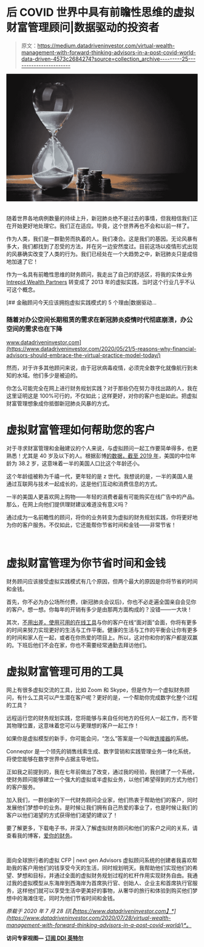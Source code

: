 # 后 COVID 世界中具有前瞻性思维的虚拟财富管理顾问|数据驱动的投资者

> 原文：<https://medium.datadriveninvestor.com/virtual-wealth-management-with-forward-thinking-advisors-in-a-post-covid-world-data-driven-4573c2684274?source=collection_archive---------25----------------------->

![](img/db5bd18c2db2ef2331e93b8bb8598a3f.png)![](img/28e018794318d8b7afe456df02637442.png)

随着世界各地病例数量的持续上升，新冠肺炎绝不是过去的事情，但我相信我们正在开始更好地处理它。我们正在适应。毕竟，这个世界再也不会和以前一样了。

作为人类，我们是一群勤劳而执着的人。我们凑合。这是我们的基因。无论风暴有多大，我们都找到了忍受的方法，并在另一边安然度过。目前这场以疫情形式出现的风暴确实改变了人类的行为。我们已经处在一个大趋势之中，新冠肺炎只是成倍地加速了它！

作为一名具有前瞻性思维的财务顾问，我走出了自己的舒适区，将我的实体业务 [Intrepid Wealth Partners](https://www.intrepidwealthpartners.com/) 转变成了 2013 年的虚拟实践，当时这个行业几乎不认可这个概念。

[](https://www.datadriveninvestor.com/2020/05/21/5-reasons-why-financial-advisors-should-embrace-the-virtual-practice-model-today/) [## 金融顾问今天应该拥抱虚拟实践模式的 5 个理由|数据驱动…

### 随着对办公空间长期租赁的需求在新冠肺炎疫情时代彻底崩溃，办公空间的需求也在下降

www.datadriveninvestor.com](https://www.datadriveninvestor.com/2020/05/21/5-reasons-why-financial-advisors-should-embrace-the-virtual-practice-model-today/) 

然而，对于许多其他顾问来说，由于冠状病毒疫情，必须完全数字化就像航行到未知的水域。他们多少是被迫的。

你怎么可能完全在网上进行财务规划实践？对于那些仍在努力寻找出路的人，我在这里证明这是 100%可行的，不仅如此；这样更好，对你的客户也是如此。把虚拟财富管理想象成你抵御新冠肺炎风暴的方式。

# 虚拟财富管理如何帮助您的客户

对于寻求财富管理和金融建议的个人来说，与虚拟顾问一起工作要简单得多，也更熟悉！尤其是 40 岁及以下的人。根据彭博[的数据，截至 2019 年](https://www.bloomberg.com/news/articles/2019-06-20/half-of-americans-are-now-over-the-age-of-38-census-data-show)，美国的中位年龄为 38.2 岁，这意味着一半的美国人口比这个年龄还小。

这个年龄组被称为千禧一代，更年轻的是 z 世代。我想说的是，一半的美国人是通过互联网与技术一起成长的，这是他们互动和消费信息的方式。

一半的美国人更喜欢网上购物——年轻的消费者最有可能购买在线广告中的产品。那么，在网上向他们提供理财建议难道没有意义吗？

通过成为一名前瞻性的顾问，将你的业务转变为虚拟的财务规划实践，你将更好地为你的客户服务。不仅如此，它还能帮你节省时间和金钱——非常节省！

![](img/ad2620232ae77006525a82e7ea78655e.png)

# 虚拟财富管理为你节省时间和金钱

财务顾问应该接受虚拟实践模式有几个原因，但两个最大的原因是你将节省的时间和金钱。

首先，你不必为办公场所付费，(新冠肺炎会议后)，你也不必走遍全国亲自会见你的客户。想一想。你每年的开销有多少是由那两方面构成的？没错——一大块！

其次，[不用出差，使用可用的在线工具](https://www.virtualadvisorsystem.com/virtual-financial-advisor-age-covid-19/)与你的客户在线“面对面”会面，你将有更多的时间来努力实现更好的生活与工作平衡。健康的生活与工作的平衡会让你有更多的时间和家人在一起，或者在你热爱的项目上。所以，这对你和你的客户都是双赢的。下班后他们不会在家，你也不需要经常通勤去拜访他们。

# 虚拟财富管理可用的工具

网上有很多虚拟交流的工具，比如 Zoom 和 Skype，但是作为一个虚拟财务顾问，有什么工具可以产生潜在客户呢？更好的是，一个帮助你完成数字化整个过程的工具？

远程运行您的财务规划实践，您将能够与来自任何地方的任何人一起工作，而不管其物理位置，这意味着您可以与更理想的客户一起工作！

如果你是虚拟模型的新手，你可能会问，“怎么”答案是一个叫做[连接器](https://www.virtualadvisorsystem.com/)的系统。

Conneqtor 是一个领先的销售线索生成、数字营销和实践管理业务一体化系统，将使您能够在数字世界中占据主导地位。

正如我之前提到的，我在七年前做出了改变，通过我的经验，我创建了一个系统，使财务顾问能够建立一个强大的虚拟或半虚拟业务，以他们希望得到的方式为他们的客户服务。

加入我们，一群创新的下一代财务顾问企业家，他们热衷于帮助他们的客户，同时发展他们梦想中的业务。是时候让我们拥有自己热爱的事业了，也是时候让我们的客户以他们渴望的方式获得他们渴望的建议了！

要了解更多，下载电子书，并深入了解虚拟财务顾问和他们的客户之间的关系，请查看我的博客，[爱你的财务](https://www.loveyourfinances.com/)。

![](img/1e795ba52f2ae5e98f55445b56e4609a.png)

面向全球旅行者的虚拟 CFP | next gen Advisors 虚拟顾问系统的创建者我喜欢帮助我的客户用他们的钱享受今天的生活，同时规划明天。我帮助他们实现他们的希望、梦想和目标，并通过全面的虚拟财务规划过程的杠杆作用实现财务自由。我通过我的虚拟模型从东海岸到西海岸为首席执行官、创始人、企业主和首席执行官服务，这样他们就可以享受生活中更美好的事物，从奢华的旅行和体验到购买他们梦想中的海滩住宅，同时为他们节省时间和金钱。

*原载于 2020 年 7 月 28 日*[*【https://www.datadriveninvestor.com】*](https://www.datadriveninvestor.com/2020/07/28/virtual-wealth-management-with-forward-thinking-advisors-in-a-post-covid-world/)*。*

**访问专家视图—** [**订阅 DDI 英特尔**](https://datadriveninvestor.com/ddi-intel)